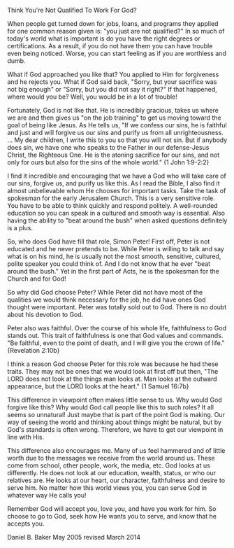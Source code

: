 Think You're Not Qualified To Work For God?

When people get turned down for jobs, loans, and programs they applied for one common reason given is: "you just are not qualified?"  In so much of today's world what is important is do you have the right degrees or certifications. As a result, if you do not have them you can have trouble even being noticed. Worse, you can start feeling as if you are worthless and dumb.

What if God approached you like that? You applied to Him for forgiveness and he rejects you. What if God said back, "Sorry, but your sacrifice was not big enough" or "Sorry, but you did not say it right?" If that happened, where would you be? Well, you would be in a lot of trouble!

Fortunately, God is not like that. He is incredibly gracious, takes us where we are and then gives us "on the job training" to get us moving toward the goal of being like Jesus. As He tells us, "If we confess our sins, he is faithful and just and will forgive us our sins and purify us from all unrighteousness. ... My dear children, I write this to you so that you will not sin. But if anybody does sin, we have one who speaks to the Father in our defense-Jesus Christ, the Righteous One. He is the atoning sacrifice for our sins, and not only for ours but also for the sins of the whole world." {1 John 1:9-2:2}

I find it incredible and encouraging that we have a God who will take care of our sins, forgive us, and purify us like this. As I read the Bible, I also find it almost unbelievable whom He chooses for important tasks. Take the task of spokesman for the early Jerusalem Church. This is a very sensitive role. You have to be able to think quickly and respond politely. A well-rounded education so you can speak in a cultured and smooth way is essential. Also having the ability to "beat around the bush" when asked questions definitely is a plus.

So, who does God have fill that role, Simon Peter! First off, Peter is not educated and he never pretends to be. While Peter is willing to talk and say what is on his mind, he is usually not the most smooth, sensitive, cultured, polite speaker you could think of. And I do not know that he ever "beat around the bush." Yet in the first part of Acts, he is the spokesman for the Church and for God!

So why did God choose Peter? While Peter did not have most of the qualities we would think necessary for the job, he did have ones God thought were important. Peter was totally sold out to God. There is no doubt about his devotion to God.

Peter also was faithful. Over the course of his whole life, faithfulness to God stands out. This trait of faithfulness is one that God values and commands. "Be faithful, even to the point of death, and I will give you the crown of life." {Revelation 2:10b}

I think a reason God choose Peter for this role was because he had these traits. They may not be ones that we would look at first off but then, "The LORD does not look at the things man looks at. Man looks at the outward appearance, but the LORD looks at the heart." {1 Samuel 16:7b}

This difference in viewpoint often makes little sense to us. Why would God forgive like this? Why would God call people like this to such roles? It all seems so unnatural! Just maybe that is part of the point God is making. Our way of seeing the world and thinking about things might be natural, but by God's standards is often wrong. Therefore, we have to get our viewpoint in line with His.

This difference also encourages me. Many of us feel hammered and of little worth due to the messages we receive from the world around us. These come from school, other people, work, the media, etc. God looks at us differently. He does not look at our education, wealth, status, or who our relatives are. He looks at our heart, our character, faithfulness and desire to serve him. No matter how this world views you, you can serve God in whatever way He calls you!

Remember God will accept you, love you, and have you work for him. So choose to go to God, seek how He wants you to serve, and know that he accepts you.

Daniel B. Baker May 2005 revised March 2014
